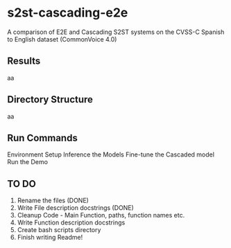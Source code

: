 # s2st-cascading-e2e
 A comparison of E2E and Cascading S2ST systems on the CVSS-C Spanish to English dataset (CommonVoice 4.0)


## Results

aa

## Directory Structure

aa


## Run Commands

Environment Setup
Inference the Models
Fine-tune the Cascaded model
Run the Demo



## TO DO

1. Rename the files (DONE)
2. Write File description docstrings (DONE)
3. Cleanup Code - Main Function, paths, function names etc.
4. Write Function description docstrings
5. Create bash scripts directory
6. Finish writing Readme!